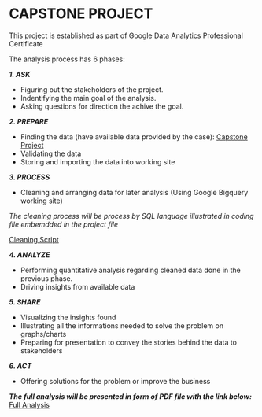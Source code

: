 # CAPSTONE PROJECT
This project is established as part of Google Data Analytics Professional Certificate

The analysis process has 6 phases: 

***1. ASK***
- Figuring out the stakeholders of the project.
- Indentifying the main goal of the analysis.
- Asking questions for direction the achive the goal.

***2. PREPARE***
- Finding the data (have available data provided by the case):
[Capstone Project](https://divvy-tripdata.s3.amazonaws.com/index.html)
- Validating the data
- Storing and importing the data into working site


***3. PROCESS***
- Cleaning and arranging data for later analysis (Using Google Bigquery working site)

*The cleaning process will be process by SQL language illustrated in coding file embemdded in the project file*

[Cleaning Script](https://github.com/pq0503/PQ-portfolio/blob/aa7448a53982e4a59dc273a99f3ce72fff81194c/SQL%20Script)

***4. ANALYZE***
- Performing quantitative analysis regarding cleaned data done in the previous phase.
- Driving insights from available data 

***5. SHARE***
- Visualizing the insights found
- Illustrating all the informations needed to solve the problem on graphs/charts
- Preparing for presentation to convey the stories behind the data to stakeholders

***6. ACT***
- Offering solutions for the problem or improve the business

***The full analysis will be presented in form of PDF file with the link below:*** 
[Full Analysis](https://github.com/pq0503/PQ-portfolio/blob/76224e0010f567c6be3d3b9af5ef186998fcfbd7/Capstone%20Project.pdf)
